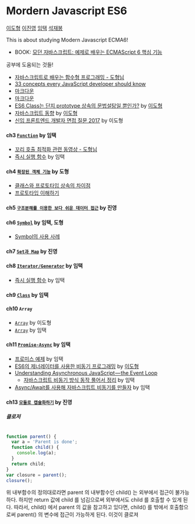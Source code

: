 # Mordern Javascript ES6

[이도형](https://github.com/shine1594)
[이진영](https://github.com/LottieS2)
[임택](https://github.com/intothedeep/)
[석재봉](.)

This is about studying Modern Javascript ECMA6!

- BOOK: [모던 자바스크립트: 예제로 배우는 ECMAScript 6 핵심 기능](https://www.aladin.co.kr/shop/wproduct.aspx?ItemId=122260559)

공부에 도움되는 것들!
- [자바스크립트로 배우는 함수형 프로그래밍 - 도형님](https://www.inflearn.com/course/%ED%95%A8%EC%88%98%ED%98%95-%ED%94%84%EB%A1%9C%EA%B7%B8%EB%9E%98%EB%B0%8D/)
- [33 concepts every JavaScript developer should know](https://github.com/leonardomso/33-js-concepts (edited))
- [마크다운](https://simhyejin.github.io/2016/06/30/Markdown-syntax/#headers)
- [마크다운](https://github.com/adam-p/markdown-here/wiki/Markdown-Cheatsheet)
- [ES6 Class는 단지 prototype 상속의 문법설탕일 뿐인가?](https://gomugom.github.io/is-class-only-a-syntactic-sugar/) by [이도형](https://github.com/shine1594)
- [자바스크립트 동향](https://2018.stateofjs.com/) by [이도형](https://github.com/shine1594)
- [신입 프론트엔드 개발자 면접 질문 2017](https://velog.io/@honeysuckle/%EC%8B%A0%EC%9E%85-%ED%94%84%EB%A1%A0%ED%8A%B8%EC%97%94%EB%93%9C-%EB%A9%B4%EC%A0%91-%EC%A7%88%EB%AC%B8-%EB%AA%A8%EC%9D%8C) by 이도형

#### ch3 [`Function`](./ch3.Function.md) by 임택
- [꼬리 호출 최적화 관련 동영상 - 도형님](./ch3.Function.md#3-9)
- [즉시 실행 함수](http://beomy.tistory.com/9) by 임택

#### ch4 [`확장된 객체 기능`](./ch4.md) by 도형
- [클래스와 프로토타입 상속의 차이점](https://medium.com/javascript-scene/master-the-javascript-interview-what-s-the-difference-between-class-prototypal-inheritance-e4cd0a7562e9)
- [프로토타입 이해하기](https://medium.com/@bluesh55/javascript-prototype-%EC%9D%B4%ED%95%B4%ED%95%98%EA%B8%B0-f8e67c286b67)

#### ch5 [`구조분해를 이용한 보다 쉬운 데이터 접근`](./ch5.md) by 진영

#### ch6 [`Symbol`](./ch6.Symbol.md) by 임택, 도형
- [Symbol의 사용 사례](https://blog.perfectacle.com/2017/04/16/es6-symbol/#Symbol%EC%9D%98-%EC%82%AC%EC%9A%A9-%EC%82%AC%EB%A1%80)

#### ch7 [`Set과 Map`](./ch7.md) by 진영

#### ch8 [`Iterator/Generator`](./ch8.iterator.generator.md) by 임택
- [즉시 실행 함수](http://beomy.tistory.com/9) by 임택

#### ch9 [`Class`](./ch9.class.md) by 임택

#### ch10 `Array`
- [`Array`](./ch10_array.md) by 이도형
- [`Array`](./ch10.Array.md) by 임택

####  ch11 [`Promise-Async`](./ch11.Promise.Asynce.md) by 임택
- [프로미스 예제](https://joshua1988.github.io/web-development/javascript/promise-for-beginners/) by 임택
- [ES6의 제너레이터를 사용한 비동기 프로그래밍](https://meetup.toast.com/posts/73) by [이도형](https://github.com/shine1594)
- [Understanding Asynchronous JavaScript — the Event Loop](https://blog.bitsrc.io/understanding-asynchronous-javascript-the-event-loop-74cd408419ff)
  - [자바스크립트 비동기 방식 동작 풀어서 정리](./ex.js.asyncronous.event-loop.md) by 임택
- [Async/Await를 사용해 자바스크립트 비동기를 만들자](https://blueshw.github.io/2018/02/27/async-await/) by 임택


#### ch13 [`모듈로 캡슐화하기`](./ch13_module.md) by 진영

##### 클로저
```js

function parent() {
  var a = 'Parent is done';
  function child() {
    console.log(a);
  }
  return child;
}
var closure = parent();
closure();
```
위 내부함수의 정의대로라면 parent 의 내부함수인 child() 는 외부에서 접근이 불가능하다. 하지만 return 값에 child 를 넘김으로써 외부에서도 child 를 호출할 수 있게 된다. 따라서, child() 에서 parent 의 값을 참고하고 있다면, child() 를 밖에서 호출함으로써 parent() 의 변수에 접근이 가능하게 된다. 이것이 클로져



